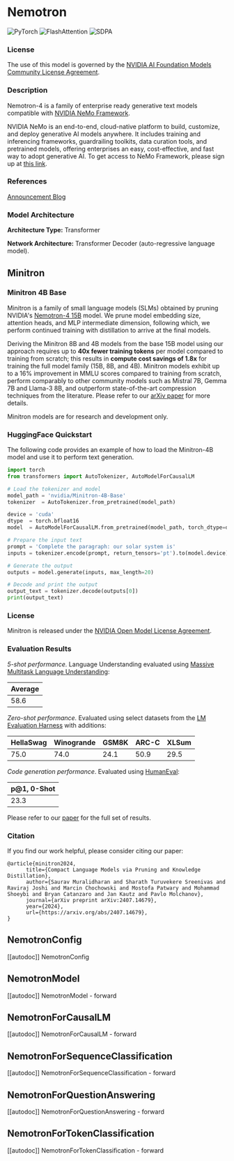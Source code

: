 <!--Copyright 2024 The HuggingFace Team. All rights reserved.
Copyright (c) 2024, NVIDIA CORPORATION.  All rights reserved.

Licensed under the Apache License, Version 2.0 (the "License"); you may not use this file except in compliance with
the License. You may obtain a copy of the License at

http://www.apache.org/licenses/LICENSE-2.0

Unless required by applicable law or agreed to in writing, software distributed under the License is distributed on
an "AS IS" BASIS, WITHOUT WARRANTIES OR CONDITIONS OF ANY KIND, either express or implied. See the License for the
specific language governing permissions and limitations under the License.

-->

# Nemotron

<div class="flex flex-wrap space-x-1">
<img alt="PyTorch" src="https://img.shields.io/badge/PyTorch-DE3412?style=flat&logo=pytorch&logoColor=white">
<img alt="FlashAttention" src="https://img.shields.io/badge/%E2%9A%A1%EF%B8%8E%20FlashAttention-eae0c8?style=flat">
<img alt="SDPA" src="https://img.shields.io/badge/SDPA-DE3412?style=flat&logo=pytorch&logoColor=white">
</div>

### License

The use of this model is governed by the [NVIDIA AI Foundation Models Community License Agreement](https://developer.nvidia.com/downloads/nv-ai-foundation-models-license).

### Description

Nemotron-4 is a family of enterprise ready generative text models compatible with [NVIDIA NeMo Framework](https://www.nvidia.com/en-us/ai-data-science/generative-ai/nemo-framework/).

NVIDIA NeMo is an end-to-end, cloud-native platform to build, customize, and deploy generative AI models anywhere. It includes training and inferencing frameworks, guardrailing toolkits, data curation tools, and pretrained models, offering enterprises an easy, cost-effective, and fast way to adopt generative AI. To get access to NeMo Framework, please sign up at [this link](https://developer.nvidia.com/nemo-framework/join).

### References

[Announcement Blog](https://developer.nvidia.com/blog/nvidia-ai-foundation-models-build-custom-enterprise-chatbots-and-co-pilots-with-production-ready-llms/)

### Model Architecture

**Architecture Type:** Transformer

**Network Architecture:** Transformer Decoder (auto-regressive language model).

## Minitron

### Minitron 4B Base

Minitron is a family of small language models (SLMs) obtained by pruning NVIDIA's [Nemotron-4 15B](https://arxiv.org/abs/2402.16819) model. We prune model embedding size, attention heads, and MLP intermediate dimension, following which, we perform continued training with distillation to arrive at the final models.

Deriving the Minitron 8B and 4B models from the base 15B model using our approach requires up to **40x fewer training tokens** per model compared to training from scratch; this results in **compute cost savings of 1.8x** for training the full model family (15B, 8B, and 4B). Minitron models exhibit up to a 16% improvement in MMLU scores compared to training from scratch, perform comparably to other community models such as Mistral 7B, Gemma 7B and Llama-3 8B, and outperform state-of-the-art compression techniques from the literature. Please refer to our [arXiv paper](https://arxiv.org/abs/2407.14679) for more details.

Minitron models are for research and development only.

### HuggingFace Quickstart

The following code provides an example of how to load the Minitron-4B model and use it to perform text generation.

```python
import torch
from transformers import AutoTokenizer, AutoModelForCausalLM

# Load the tokenizer and model
model_path = 'nvidia/Minitron-4B-Base'
tokenizer  = AutoTokenizer.from_pretrained(model_path)

device = 'cuda'
dtype  = torch.bfloat16
model  = AutoModelForCausalLM.from_pretrained(model_path, torch_dtype=dtype, device_map=device)

# Prepare the input text
prompt = 'Complete the paragraph: our solar system is'
inputs = tokenizer.encode(prompt, return_tensors='pt').to(model.device)

# Generate the output
outputs = model.generate(inputs, max_length=20)

# Decode and print the output
output_text = tokenizer.decode(outputs[0])
print(output_text)
```

### License

Minitron is released under the [NVIDIA Open Model License Agreement](https://developer.download.nvidia.com/licenses/nvidia-open-model-license-agreement-june-2024.pdf).

### Evaluation Results

*5-shot performance.* Language Understanding evaluated using [Massive Multitask Language Understanding](https://arxiv.org/abs/2009.03300):

| Average |
| :---- |
| 58.6 |

*Zero-shot performance.* Evaluated using select datasets from the [LM Evaluation Harness](https://github.com/EleutherAI/lm-evaluation-harness) with additions:

| HellaSwag | Winogrande | GSM8K| ARC-C | XLSum |
| :------------- | :------------- | :------------- | :------------- | :------------- |
| 75.0 | 74.0 | 24.1  | 50.9 | 29.5


*Code generation performance*. Evaluated using [HumanEval](https://github.com/openai/human-eval):

| p@1, 0-Shot |
| :------------- |
| 23.3 |

Please refer to our [paper](https://arxiv.org/abs/2407.14679) for the full set of results.

### Citation

If you find our work helpful, please consider citing our paper:
```
@article{minitron2024,
      title={Compact Language Models via Pruning and Knowledge Distillation},
      author={Saurav Muralidharan and Sharath Turuvekere Sreenivas and Raviraj Joshi and Marcin Chochowski and Mostofa Patwary and Mohammad Shoeybi and Bryan Catanzaro and Jan Kautz and Pavlo Molchanov},
      journal={arXiv preprint arXiv:2407.14679},
      year={2024},
      url={https://arxiv.org/abs/2407.14679},
}
```

## NemotronConfig

[[autodoc]] NemotronConfig


## NemotronModel

[[autodoc]] NemotronModel
    - forward


## NemotronForCausalLM

[[autodoc]] NemotronForCausalLM
    - forward

## NemotronForSequenceClassification

[[autodoc]] NemotronForSequenceClassification
    - forward


## NemotronForQuestionAnswering

[[autodoc]] NemotronForQuestionAnswering
    - forward


## NemotronForTokenClassification

[[autodoc]] NemotronForTokenClassification
    - forward